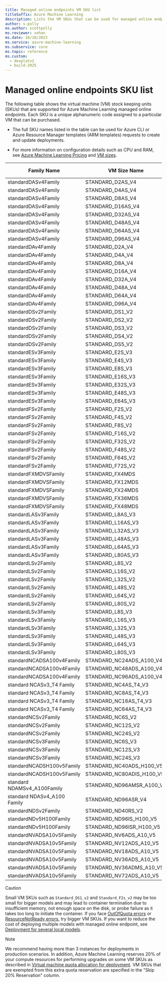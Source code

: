 ```yaml
---
title: Managed online endpoints VM SKU list
titleSuffix: Azure Machine Learning
description: Lists the VM SKUs that can be used for managed online endpoints in Azure Machine Learning.
author: s-polly
ms.author: scottpolly
ms.reviewer: sehan
ms.date: 10/18/2023
ms.service: azure-machine-learning
ms.subservice: core
ms.topic: reference
ms.custom:
  - devplatv2
  - build-2025
---
```


# Managed online endpoints SKU list

The following table shows the virtual machine (VM) stock keeping units (SKUs) that are supported for Azure Machine Learning managed online endpoints. Each SKU is a unique alphanumeric code assigned to a particular VM that can be purchased.

* The full SKU names listed in the table can be used for Azure CLI or Azure Resource Manager templates (ARM templates) requests to create and update deployments.

* For more information on configuration details such as CPU and RAM, see [Azure Machine Learning Pricing](https://azure.microsoft.com/pricing/details/machine-learning/) and [VM sizes](/azure/virtual-machines/sizes).

| Family Name | VM Size Name | Supports Infiniband | Architecture |  numberOfGPUs  |  numberOfCores  | Skip 20% Reservation |
| --- | --- | --- | --- | --- | --- | --- |
|  standardDASv4Family  | STANDARD_D2AS_V4 | - | Cpu | 0 | 2 | - |
|  standardDASv4Family  | STANDARD_D4AS_V4 | - | Cpu | 0 | 4 | - |
|  standardDASv4Family  | STANDARD_D8AS_V4 | - | Cpu | 0 | 8 | - |
|  standardDASv4Family  | STANDARD_D16AS_V4 | - | Cpu | 0 | 16 | - |
|  standardDASv4Family  | STANDARD_D32AS_V4 | - | Cpu | 0 | 32 | - |
|  standardDASv4Family  | STANDARD_D48AS_V4 | - | Cpu | 0 | 48 | - |
|  standardDASv4Family  | STANDARD_D64AS_V4 | - | Cpu | 0 | 64 | - |
|  standardDASv4Family  | STANDARD_D96AS_V4 | - | Cpu | 0 | 96 | - |
|  standardDAv4Family  | STANDARD_D2A_V4 | - | Cpu | 0 | 2 | - |
|  standardDAv4Family  | STANDARD_D4A_V4 | - | Cpu | 0 | 4 | - |
|  standardDAv4Family  | STANDARD_D8A_V4 | - | Cpu | 0 | 8 | - |
|  standardDAv4Family  | STANDARD_D16A_V4 | - | Cpu | 0 | 16 | - |
|  standardDAv4Family  | STANDARD_D32A_V4 | - | Cpu | 0 | 32 | - |
|  standardDAv4Family  | STANDARD_D48A_V4 | - | Cpu | 0 | 48 | - |
|  standardDAv4Family  | STANDARD_D64A_V4 | - | Cpu | 0 | 64 | - |
|  standardDAv4Family  | STANDARD_D96A_V4 | - | Cpu | 0 | 96 | - |
|  standardDSv2Family  | STANDARD_DS1_V2 | - | Cpu | 0 | 1 | - |
|  standardDSv2Family  | STANDARD_DS2_V2 | - | Cpu | 0 | 2 | - |
|  standardDSv2Family  | STANDARD_DS3_V2 | - | Cpu | 0 | 4 | - |
|  standardDSv2Family  | STANDARD_DS4_V2 | - | Cpu | 0 | 8 | - |
|  standardDSv2Family  | STANDARD_DS5_V2 | - | Cpu | 0 | 16 | - |
|  standardESv3Family  | STANDARD_E2S_V3 | - | Cpu | 0 | 2 | - |
|  standardESv3Family  | STANDARD_E4S_V3 | - | Cpu | 0 | 4 | - |
|  standardESv3Family  | STANDARD_E8S_V3 | - | Cpu | 0 | 8 | - |
|  standardESv3Family  | STANDARD_E16S_V3 | - | Cpu | 0 | 16 | - |
|  standardESv3Family  | STANDARD_E32S_V3 | - | Cpu | 0 | 32 | - |
|  standardESv3Family  | STANDARD_E48S_V3 | - | Cpu | 0 | 48 | - |
|  standardESv3Family  | STANDARD_E64S_V3 | - | Cpu | 0 | 64 | - |
|  standardFSv2Family  | STANDARD_F2S_V2 | - | Cpu | 0 | 2 | - |
|  standardFSv2Family  | STANDARD_F4S_V2 | - | Cpu | 0 | 4 | - |
|  standardFSv2Family  | STANDARD_F8S_V2 | - | Cpu | 0 | 8 | - |
|  standardFSv2Family  | STANDARD_F16S_V2 | - | Cpu | 0 | 16 | - |
|  standardFSv2Family  | STANDARD_F32S_V2 | - | Cpu | 0 | 32 | - |
|  standardFSv2Family  | STANDARD_F48S_V2 | - | Cpu | 0 | 48 | - |
|  standardFSv2Family  | STANDARD_F64S_V2 | - | Cpu | 0 | 64 | - |
|  standardFSv2Family  | STANDARD_F72S_V2 | - | Cpu | 0 | 72 | - |
|  standardFXMDVSFamily  | STANDARD_FX4MDS | - | Cpu | 0 | 4 | - |
|  standardFXMDVSFamily  | STANDARD_FX12MDS | - | Cpu | 0 | 12 | - |
|  standardFXMDVSFamily  | STANDARD_FX24MDS | - | Cpu | 0 | 24 | - |
|  standardFXMDVSFamily  | STANDARD_FX36MDS | - | Cpu | 0 | 36 | - |
|  standardFXMDVSFamily  | STANDARD_FX48MDS | - | Cpu | 0 | 48 | - |
|  standardLASv3Family  | STANDARD_L8AS_V3 | - | Cpu | 0 | 8 | - |
|  standardLASv3Family  | STANDARD_L16AS_V3 | - | Cpu | 0 | 16 | - |
|  standardLASv3Family  | STANDARD_L32AS_V3 | - | Cpu | 0 | 32 | - |
|  standardLASv3Family  | STANDARD_L48AS_V3 | - | Cpu | 0 | 48 | - |
|  standardLASv3Family  | STANDARD_L64AS_V3 | - | Cpu | 0 | 64 | - |
|  standardLASv3Family  | STANDARD_L80AS_V3 | - | Cpu | 0 | 80 | - |
|  standardLSv2Family  | STANDARD_L8S_V2 | - | Cpu | 0 | 8 | - |
|  standardLSv2Family  | STANDARD_L16S_V2 | - | Cpu | 0 | 16 | - |
|  standardLSv2Family  | STANDARD_L32S_V2 | - | Cpu | 0 | 32 | - |
|  standardLSv2Family  | STANDARD_L48S_V2 | - | Cpu | 0 | 48 | - |
|  standardLSv2Family  | STANDARD_L64S_V2 | - | Cpu | 0 | 64 | - |
|  standardLSv2Family  | STANDARD_L80S_V2 | - | Cpu | 0 | 80 | - |
|  standardLSv3Family  | STANDARD_L8S_V3 | - | Cpu | 0 | 8 | - |
|  standardLSv3Family  | STANDARD_L16S_V3 | - | Cpu | 0 | 16 | - |
|  standardLSv3Family  | STANDARD_L32S_V3 | - | Cpu | 0 | 32 | - |
|  standardLSv3Family  | STANDARD_L48S_V3 | - | Cpu | 0 | 48 | - |
|  standardLSv3Family  | STANDARD_L64S_V3 | - | Cpu | 0 | 64 | - |
|  standardLSv3Family  | STANDARD_L80S_V3 | - | Cpu | 0 | 80 | - |
|  standardNCADSA100v4Family  | STANDARD_NC24ADS_A100_V4 | - | NvidiaGpu | 1 | 24 | Yes |
|  standardNCADSA100v4Family  | STANDARD_NC48ADS_A100_V4 | - | NvidiaGpu | 2 | 48 | Yes |
|  standardNCADSA100v4Family  | STANDARD_NC96ADS_A100_V4 | - | NvidiaGpu | 4 | 96 | Yes |
|  standard NCASv3_T4 Family  | STANDARD_NC4AS_T4_V3 | - | NvidiaGpu | 1 | 4 | - |
|  standard NCASv3_T4 Family  | STANDARD_NC8AS_T4_V3 | - | NvidiaGpu | 1 | 8 | - |
|  standard NCASv3_T4 Family  | STANDARD_NC16AS_T4_V3 | - | NvidiaGpu | 1 | 16 | - |
|  standard NCASv3_T4 Family  | STANDARD_NC64AS_T4_V3 | - | NvidiaGpu | 4 | 64 | - |
|  standardNCSv2Family  | STANDARD_NC6S_V2 | - | NvidiaGpu | 1 | 6 | - |
|  standardNCSv2Family  | STANDARD_NC12S_V2 | - | NvidiaGpu | 2 | 12 | - |
|  standardNCSv2Family  | STANDARD_NC24S_V2 | - | NvidiaGpu | 4 | 24 | - |
|  standardNCSv3Family  | STANDARD_NC6S_V3 | - | NvidiaGpu | 1 | 6 | - |
|  standardNCSv3Family  | STANDARD_NC12S_V3 | - | NvidiaGpu | 2 | 12 | - |
|  standardNCSv3Family  | STANDARD_NC24S_V3 | - | NvidiaGpu | 4 | 24 | - |
|  standardNCADSH100v5Family  | STANDARD_NC40ADS_H100_V5 | - | NvidiaGpu | 1 | 40 | Yes |
|  standardNCADSH100v5Family  | STANDARD_NC80ADIS_H100_V5 | - | NvidiaGpu | 2 | 80 | Yes |
|  standard NDAMSv4_A100Family  | STANDARD_ND96AMSR_A100_V4 | Yes | NvidiaGpu | 8 | 96 | Yes |
|  standard NDASv4_A100 Family  | STANDARD_ND96ASR_V4 | Yes | NvidiaGpu | 8 | 96 | Yes |
|  standardNDSv2Family  | STANDARD_ND40RS_V2 | Yes | NvidiaGpu | 8 | 40 | Yes |
|  standardNDv5H100Family  | STANDARD_ND96IS_H100_V5 | - | NvidiaGpu | 8 | 96 | Yes |
|  standardNDv5H100Family  | STANDARD_ND96ISR_H100_V5 | Yes | NvidiaGpu | 8 | 96 | Yes |
|  standardNVADSA10v5Family | STANDARD_NV6ADS_A10_V5	 | - | NvidiaGpu | 1/6 | 6  | - |
|  standardNVADSA10v5Family | STANDARD_NV12ADS_A10_V5  | - | NvidiaGpu | 1/3 | 12 | - |
|  standardNVADSA10v5Family | STANDARD_NV18ADS_A10_V5  | - | NvidiaGpu | 1/2 | 18 | - |
|  standardNVADSA10v5Family | STANDARD_NV36ADS_A10_V5  | - | NvidiaGpu | 1   | 36 | - |
|  standardNVADSA10v5Family | STANDARD_NV36ADMS_A10_V5 | - | NvidiaGpu | 1   | 36 | - |
|  standardNVADSA10v5Family | STANDARD_NV72ADS_A10_V5  | - | NvidiaGpu | 2   | 72 | - |

> [!CAUTION]
> Small VM SKUs such as `Standard_DS1_v2` and `Standard_F2s_v2` may be too small for bigger models and may lead to container termination due to insufficient memory, not enough space on the disk, or probe failure as it takes too long to initiate the container. If you face [OutOfQuota errors](how-to-troubleshoot-online-endpoints.md?tabs=cli#error-outofquota) or [ResourceNotReady errors](how-to-troubleshoot-online-endpoints.md?tabs=cli#error-resourcenotready), try bigger VM SKUs. If you want to reduce the cost of deploying multiple models with managed online endpoint, see [Deployment for several local models](concept-online-deployment-model-specification.md#deployment-for-several-local-models).

> [!NOTE]
> We recommend having more than 3 instances for deployments in production scenarios. In addition, Azure Machine Learning reserves 20% of your compute resources for performing upgrades on some VM SKUs as described in [Virtual machine quota allocation for deployment](how-to-manage-quotas.md#virtual-machine-quota-allocation-for-deployment). VM SKUs that are exempted from this extra quota reservation are specified in the "Skip 20% Reservation" column.
